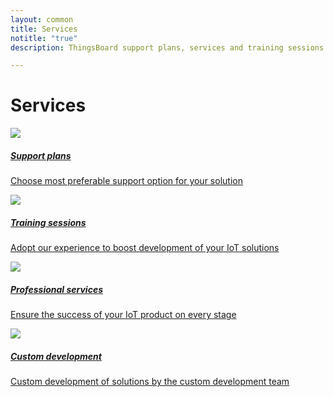 ```yaml
---
layout: common
title: Services
notitle: "true"
description: ThingsBoard support plans, services and training sessions

---
```


<h1 class="mainTitle services">Services</h1>

<div class="service-cards">
    <a href="/docs/services/support/" class="card">
        <img src="/images/support-icon.svg">
        <h5 class="title">Support plans</h5>
        <p>Choose most preferable support option for your solution</p>
    </a>
    <a href="/docs/services/trainings/" class="card">
        <img src="/images/train-icon.svg">
        <h5 class="title">Training sessions</h5>
        <p>Adopt our experience to boost development of your IoT solutions</p>
    </a>
    <a href="/docs/services/consulting/" class="card">
        <img src="/images/prof-icon.svg">
        <h5 class="title">Professional services</h5>
        <p>Ensure the success of your IoT product on every stage</p>
    </a>    
    <a href="/docs/services/custom-development/" class="card">
        <img src="/images/prof-icon.svg">
        <h5 class="title">Custom development</h5>
        <p>Custom development of solutions by the custom development team</p>
    </a>
</div>
